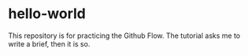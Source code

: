 # hello-world
This repository is for practicing the Github Flow.
The tutorial asks me to write a brief, then it is so.
